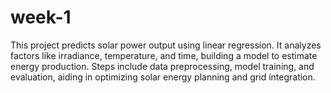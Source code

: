 # week-1
This project predicts solar power output using linear regression. It analyzes factors like irradiance, temperature, and time, building a model to estimate energy production. Steps include data preprocessing, model training, and evaluation, aiding in optimizing solar energy planning and grid integration.

